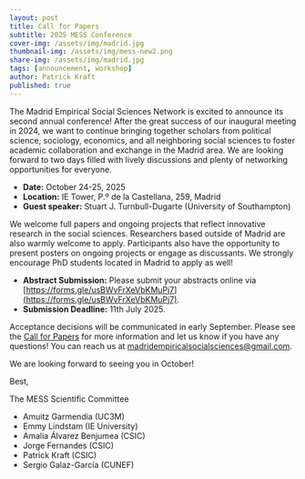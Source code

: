```yaml
---
layout: post
title: Call for Papers
subtitle: 2025 MESS Conference
cover-img: /assets/img/madrid.jpg
thumbnail-img: /assets/img/mess-new2.png
share-img: /assets/img/madrid.jpg
tags: [announcement, workshop]
author: Patrick Kraft
published: true
---
```


The Madrid Empirical Social Sciences Network is excited to announce its second annual conference! After the great success of our inaugural meeting in 2024, we want to continue bringing together scholars from political science, sociology, economics, and all neighboring social sciences to foster academic collaboration and exchange in the Madrid area. We are looking forward to two days filled with lively discussions and plenty of networking opportunities for everyone.

- **Date:** October 24-25, 2025
- **Location:** IE Tower, P.º de la Castellana, 259, Madrid
- **Guest speaker:** Stuart J. Turnbull-Dugarte (University of Southampton)

We welcome full papers and ongoing projects that reflect innovative research in the social sciences. Researchers based outside of Madrid are also warmly welcome to apply. Participants also have the opportunity to present posters on ongoing projects or engage as discussants. We strongly encourage PhD students located in Madrid to apply as well!

- **Abstract Submission:** Please submit your abstracts online via [https://forms.gle/usBWvFrXeVbKMuPj7](https://forms.gle/usBWvFrXeVbKMuPj7).
- **Submission Deadline:** 11th July 2025.

Acceptance decisions will be communicated in early September. Please see the [Call for Papers](/assets/img/MESS2025-Call_for_Papers.pdf) for more information and let us know if you have any questions! You can reach us at <a href="mailto:madridempiricalsocialsciences@gmail.com">madridempiricalsocialsciences@gmail.com</a>.

We are looking forward to seeing you in October!

Best,

The MESS Scientific Committee

- Amuitz Garmendia (UC3M)
- Emmy Lindstam (IE University)
- Amalia Álvarez Benjumea (CSIC)
- Jorge Fernandes (CSIC)
- Patrick Kraft (CSIC)
- Sergio Galaz-García (CUNEF)
